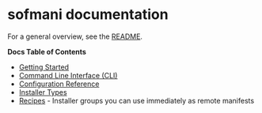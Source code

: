 # sofmani documentation

For a general overview, see the [README](/README.md).

**Docs Table of Contents**

- [Getting Started](./getting-started.md)
- [Command Line Interface (CLI)](./command-line-interface.md)
- [Configuration Reference](./configuration-reference.md)
- [Installer Types](./installer-types.md)
- [Recipes](./recipes) - Installer groups you can use immediately as remote manifests
